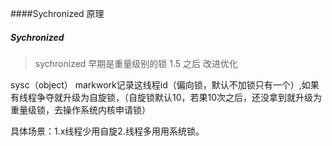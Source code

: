 ####Sychronized 原理

##### Sychronized

> sychronized 早期是重量级别的锁 1.5 之后 改进优化

sysc（object） markwork记录这线程id（偏向锁，默认不加锁只有一个）,如果有线程争夺就升级为自旋锁，（自旋锁默认10，若果10次之后，还没拿到就升级为重量级锁，去操作系统内核申请锁）

具体场景：1.x线程少用自旋2.线程多用用系统锁。





